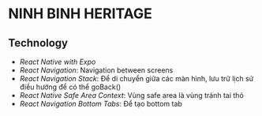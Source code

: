 # NINH BINH HERITAGE
## Technology
- _React Native with Expo_
- _React Navigation_: Navigation between screens
- _React Navigation Stack_: Để di chuyển giữa các màn hình, lưu trữ lịch sử điều hướng để có thể goBack()
- _React Native Safe Area Context_: Vùng safe area là vùng tránh tai thỏ
- _React Navigation Bottom Tabs_: Để tạo bottom tab